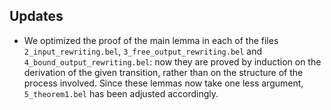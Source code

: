 ## Updates

- We optimized the proof of the main lemma in each of the files `2_input_rewriting.bel`, `3_free_output_rewriting.bel` and `4_bound_output_rewriting.bel`: now they are proved by induction on the derivation of the given transition, rather than on the structure of the process involved. Since these lemmas now take one less argument, `5_theorem1.bel` has been adjusted accordingly.